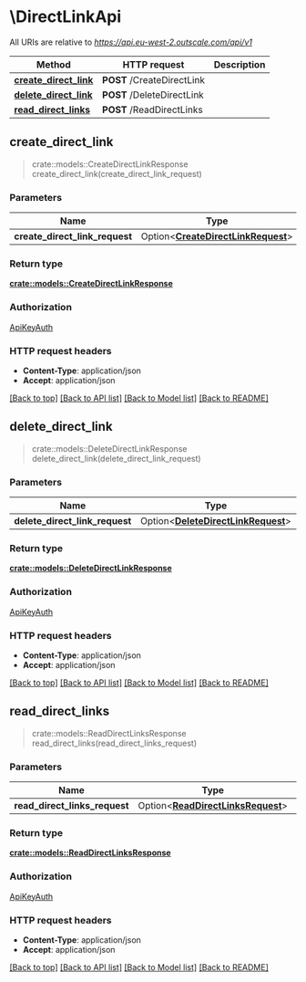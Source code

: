 # \DirectLinkApi

All URIs are relative to *https://api.eu-west-2.outscale.com/api/v1*

Method | HTTP request | Description
------------- | ------------- | -------------
[**create_direct_link**](DirectLinkApi.md#create_direct_link) | **POST** /CreateDirectLink | 
[**delete_direct_link**](DirectLinkApi.md#delete_direct_link) | **POST** /DeleteDirectLink | 
[**read_direct_links**](DirectLinkApi.md#read_direct_links) | **POST** /ReadDirectLinks | 



## create_direct_link

> crate::models::CreateDirectLinkResponse create_direct_link(create_direct_link_request)


### Parameters


Name | Type | Description  | Required | Notes
------------- | ------------- | ------------- | ------------- | -------------
**create_direct_link_request** | Option<[**CreateDirectLinkRequest**](CreateDirectLinkRequest.md)> |  |  |

### Return type

[**crate::models::CreateDirectLinkResponse**](CreateDirectLinkResponse.md)

### Authorization

[ApiKeyAuth](../README.md#ApiKeyAuth)

### HTTP request headers

- **Content-Type**: application/json
- **Accept**: application/json

[[Back to top]](#) [[Back to API list]](../README.md#documentation-for-api-endpoints) [[Back to Model list]](../README.md#documentation-for-models) [[Back to README]](../README.md)


## delete_direct_link

> crate::models::DeleteDirectLinkResponse delete_direct_link(delete_direct_link_request)


### Parameters


Name | Type | Description  | Required | Notes
------------- | ------------- | ------------- | ------------- | -------------
**delete_direct_link_request** | Option<[**DeleteDirectLinkRequest**](DeleteDirectLinkRequest.md)> |  |  |

### Return type

[**crate::models::DeleteDirectLinkResponse**](DeleteDirectLinkResponse.md)

### Authorization

[ApiKeyAuth](../README.md#ApiKeyAuth)

### HTTP request headers

- **Content-Type**: application/json
- **Accept**: application/json

[[Back to top]](#) [[Back to API list]](../README.md#documentation-for-api-endpoints) [[Back to Model list]](../README.md#documentation-for-models) [[Back to README]](../README.md)


## read_direct_links

> crate::models::ReadDirectLinksResponse read_direct_links(read_direct_links_request)


### Parameters


Name | Type | Description  | Required | Notes
------------- | ------------- | ------------- | ------------- | -------------
**read_direct_links_request** | Option<[**ReadDirectLinksRequest**](ReadDirectLinksRequest.md)> |  |  |

### Return type

[**crate::models::ReadDirectLinksResponse**](ReadDirectLinksResponse.md)

### Authorization

[ApiKeyAuth](../README.md#ApiKeyAuth)

### HTTP request headers

- **Content-Type**: application/json
- **Accept**: application/json

[[Back to top]](#) [[Back to API list]](../README.md#documentation-for-api-endpoints) [[Back to Model list]](../README.md#documentation-for-models) [[Back to README]](../README.md)

